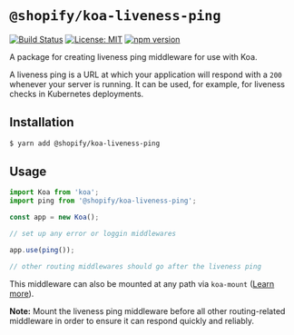 # `@shopify/koa-liveness-ping`

[![Build Status](https://travis-ci.org/Shopify/quilt.svg?branch=master)](https://travis-ci.org/Shopify/quilt)
[![License: MIT](https://img.shields.io/badge/License-MIT-green.svg)](LICENSE.md)
[![npm version](https://badge.fury.io/js/%40shopify%2Fkoa-liveness-ping.svg)](https://badge.fury.io/js/%40shopify%2Fkoa-liveness-ping)

A package for creating liveness ping middleware for use with Koa.

A liveness ping is a URL at which your application will respond with a `200` whenever your server is running. It can be used, for example, for liveness checks in Kubernetes deployments.

## Installation

```bash
$ yarn add @shopify/koa-liveness-ping
```

## Usage

```typescript
import Koa from 'koa';
import ping from '@shopify/koa-liveness-ping';

const app = new Koa();

// set up any error or loggin middlewares

app.use(ping());

// other routing middlewares should go after the liveness ping
```

This middleware can also be mounted at any path via `koa-mount` ([Learn more](https://github.com/koajs/mount#mounting-middleware)).

**Note:** Mount the liveness ping middleware before all other routing-related middleware in order to ensure it can respond quickly and reliably.
